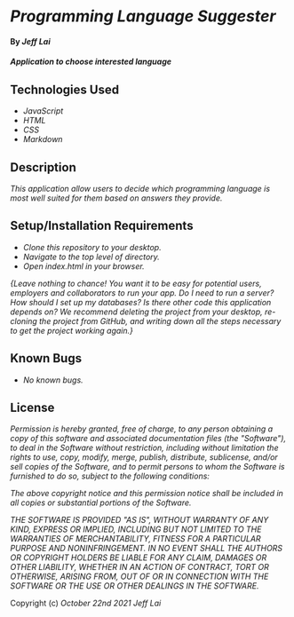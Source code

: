 # _Programming Language Suggester_

#### By _**Jeff Lai**_

#### _Application to choose interested language_

## Technologies Used

* _JavaScript_
* _HTML_
* _CSS_
* _Markdown_

## Description

_This application allow users to decide which programming language is most well suited for them based on answers they provide._

## Setup/Installation Requirements

* _Clone this repository to your desktop._
* _Navigate to the top level of directory._
* _Open index.html in your browser._

_{Leave nothing to chance! You want it to be easy for potential users, employers and collaborators to run your app. Do I need to run a server? How should I set up my databases? Is there other code this application depends on? We recommend deleting the project from your desktop, re-cloning the project from GitHub, and writing down all the steps necessary to get the project working again.}_

## Known Bugs

* _No known bugs._


## License

_Permission is hereby granted, free of charge, to any person obtaining a copy
of this software and associated documentation files (the "Software"), to deal
in the Software without restriction, including without limitation the rights
to use, copy, modify, merge, publish, distribute, sublicense, and/or sell
copies of the Software, and to permit persons to whom the Software is
furnished to do so, subject to the following conditions:_

_The above copyright notice and this permission notice shall be included in all
copies or substantial portions of the Software._

_THE SOFTWARE IS PROVIDED "AS IS", WITHOUT WARRANTY OF ANY KIND, EXPRESS OR
IMPLIED, INCLUDING BUT NOT LIMITED TO THE WARRANTIES OF MERCHANTABILITY,
FITNESS FOR A PARTICULAR PURPOSE AND NONINFRINGEMENT. IN NO EVENT SHALL THE
AUTHORS OR COPYRIGHT HOLDERS BE LIABLE FOR ANY CLAIM, DAMAGES OR OTHER
LIABILITY, WHETHER IN AN ACTION OF CONTRACT, TORT OR OTHERWISE, ARISING FROM,
OUT OF OR IN CONNECTION WITH THE SOFTWARE OR THE USE OR OTHER DEALINGS IN THE
SOFTWARE._


Copyright (c) _October 22nd 2021_ _Jeff Lai_